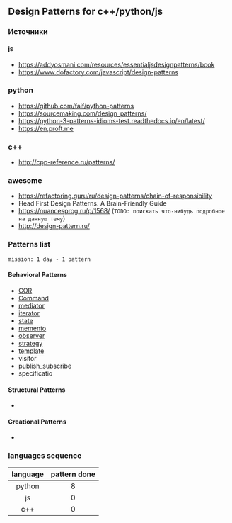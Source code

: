 ## Design Patterns for c++/python/js

### Источники 

#### js

* https://addyosmani.com/resources/essentialjsdesignpatterns/book
* https://www.dofactory.com/javascript/design-patterns

### python

* https://github.com/faif/python-patterns
* https://sourcemaking.com/design_patterns/
* https://python-3-patterns-idioms-test.readthedocs.io/en/latest/
* https://en.proft.me

### c++

* http://cpp-reference.ru/patterns/
 
### awesome

* https://refactoring.guru/ru/design-patterns/chain-of-responsibility
* Head First Design Patterns. A Brain-Friendly Guide
* https://nuancesprog.ru/p/1568/  (```TODO: поискать что-нибудь подробное на данную тему```)
* http://design-pattern.ru/
### Patterns list

```mission: 1 day - 1 pattern```

#### Behavioral Patterns

* [COR](behavioralPatterns/cor)
* [Command](behavioralPatterns/command)
* [mediator](behavioralPatterns/mediator)
* [iterator](behavioralPatterns/iterator)
* [state](behavioralPatterns/state)
* [memento](behavioralPatterns/memento)
* [observer](behavioralPatterns/observer)
* [strategy](behavioralPatterns/strategy)
* [template](behavioralPatterns/template)
* visitor
* publish_subscribe
* specificatio


#### Structural Patterns

*

#### Creational Patterns

*

### languages sequence

         
  language   | pattern done
:----------: | :----------:
python       | 8
js           | 0
c++          | 0
